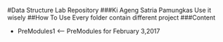 #Data Structure Lab Repository
###Ki Ageng Satria Pamungkas
        Use it wisely
##How To Use
        Every folder contain different project
###Content
* PreModules1 <-- PreModules for February 3,2017
        